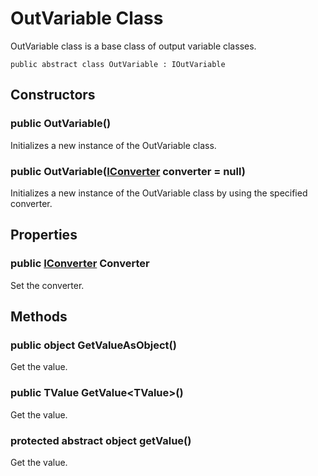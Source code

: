 # OutVariable Class
OutVariable class is a base class of output variable classes.

<pre><code>public abstract class OutVariable : IOutVariable
</code></pre>

## Constructors

### public OutVariable()
Initializes a new instance of the OutVariable class.

### public OutVariable([IConverter](https://github.com/aratomo-arazon/WFLite/tree/master/doc/Interfaces/IConverter.md) converter = null)
Initializes a new instance of the OutVariable class by using the specified converter.

## Properties

### public [IConverter](https://github.com/aratomo-arazon/WFLite/tree/master/doc/Interfaces/IConverter.md) Converter

Set the converter.

## Methods

### public object GetValueAsObject()

Get the value.

### public TValue GetValue&lt;TValue&gt;()

Get the value.

### protected abstract object getValue()

Get the value.